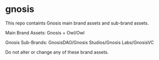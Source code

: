 # gnosis

This repo containts Gnosis main brand assets and sub-brand assets.

Main Brand Assets:
Gnosis + Owl/Owl

Gnosis Sub-Brands:
GnosisDAO/Gnosis Studios/Gnosis Labs/GnosisVC

Do not alter or change any of these brand assets. 
